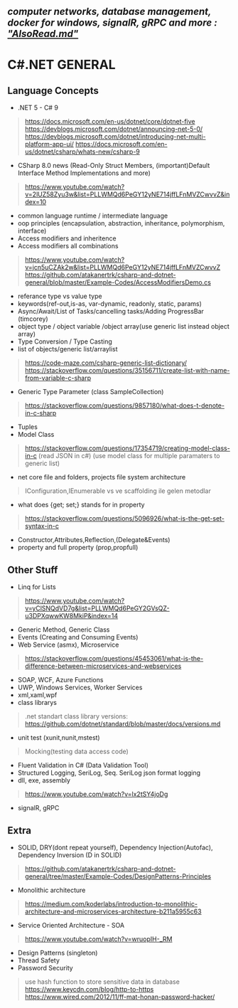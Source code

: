 ## *computer networks, database management, docker for windows, signalR, gRPC and more : ["AlsoRead.md"](https://github.com/atakanertrk/csharp-and-dotnet-general/blob/master/AlsoRead.md)* 

#
#
#
#
#

# C#.NET GENERAL

## Language Concepts
* .NET 5 - C# 9
> https://docs.microsoft.com/en-us/dotnet/core/dotnet-five 
> https://devblogs.microsoft.com/dotnet/announcing-net-5-0/ 
> https://devblogs.microsoft.com/dotnet/introducing-net-multi-platform-app-ui/
> https://docs.microsoft.com/en-us/dotnet/csharp/whats-new/csharp-9
* CSharp 8.0 news (Read-Only Struct Members, (important)Default Interface Method Implementations and more)
> https://www.youtube.com/watch?v=2lUZ58Zyu3w&list=PLLWMQd6PeGY12yNE714jffLFnMVZCwvvZ&index=10
* common language runtime / intermediate language
* oop principles (encapsulation, abstraction, inheritance, polymorphism, interface)
* Access modifiers and inheritence
* Access modifiers all combinations
> https://www.youtube.com/watch?v=jcn5uCZAk2w&list=PLLWMQd6PeGY12yNE714jffLFnMVZCwvvZ <br/>
> https://github.com/atakanertrk/csharp-and-dotnet-general/blob/master/Example-Codes/AccessModifiersDemo.cs
* referance type vs value type
* keywords(ref-out,is-as, var-dynamic, readonly, static, params)
* Async/Await/List of Tasks/cancelling tasks/Adding ProgressBar (timcorey)
* object type / object variable /object array(use generic list instead object array)
* Type Conversion / Type Casting
* list of objects/generic list/arraylist
> https://code-maze.com/csharp-generic-list-dictionary/
> https://stackoverflow.com/questions/35156711/create-list-with-name-from-variable-c-sharp
* Generic Type Parameter (class SampleCollection<T>)
> https://stackoverflow.com/questions/9857180/what-does-t-denote-in-c-sharp
* Tuples
* Model Class
> https://stackoverflow.com/questions/17354719/creating-model-class-in-c (read JSON in c#)
> (use model class for multiple paramaters to generic list)
* net core file and folders, projects file system architecture 
> IConfiguration,IEnumerable vs ve scaffolding ile gelen metodlar
* what does {get; set;} stands for in property
>https://stackoverflow.com/questions/5096926/what-is-the-get-set-syntax-in-c <br/>
* Constructor,Attributes,Reflection,(Delegate&Events)
* property and full property (prop,propfull)

## Other Stuff
* Linq for Lists
> https://www.youtube.com/watch?v=yClSNQdVD7g&list=PLLWMQd6PeGY2GVsQZ-u3DPXqwwKW8MkiP&index=14
* Generic Method, Generic Class
* Events (Creating and Consuming Events)
* Web Service (asmx), Microservice 
> https://stackoverflow.com/questions/45453061/what-is-the-difference-between-microservices-and-webservices
* SOAP, WCF, Azure Functions
* UWP, Windows Services, Worker Services
* xml,xaml,wpf
* class librarys
> .net standart class library versions: https://github.com/dotnet/standard/blob/master/docs/versions.md
* unit test (xunit,nunit,mstest)
> Mocking(testing data access code)
* Fluent Validation in C# (Data Validation Tool)
* Structured Logging, SeriLog, Seq. SeriLog json format logging
* dll, exe, assembly
> https://www.youtube.com/watch?v=lx2tSY4joDg
* signalR, gRPC

## Extra
* SOLID, DRY(dont repeat yourself), Dependency Injection(Autofac), Dependency Inversion (D in SOLID)
> https://github.com/atakanertrk/csharp-and-dotnet-general/tree/master/Example-Codes/DesignPatterns-Principles 
* Monolithic architecture
> https://medium.com/koderlabs/introduction-to-monolithic-architecture-and-microservices-architecture-b211a5955c63
* Service Oriented Architecture - SOA
> https://www.youtube.com/watch?v=wruopIH-_RM
* Design Patterns (singleton)
* Thread Safety
* Password Security
> use hash function to store sensitive data in database
> https://www.keycdn.com/blog/http-to-https
> https://www.wired.com/2012/11/ff-mat-honan-password-hacker/




